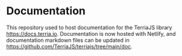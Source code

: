 # Documentation

This repository used to host documentation for the TerriaJS library https://docs.terria.io. Documentation is now hosted with Netlify, and documentation markdown files can be updated in https://github.com/TerriaJS/terriajs/tree/main/doc.
